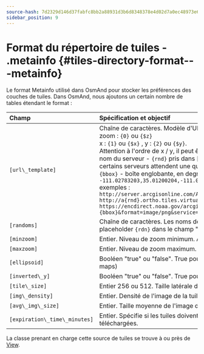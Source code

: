 ```yaml
---
source-hash: 7d2329d146d37fabfc8bb2a88931d3b6d8348378e4d02d7a0ec48973e6660cea
sidebar_position: 9
---
```


# Format du répertoire de tuiles - .metainfo {#tiles-directory-format---metainfo}

Le format Metainfo utilisé dans OsmAnd pour stocker les préférences des couches de tuiles. Dans OsmAnd, nous ajoutons un certain nombre de tables étendant le format :

| Champ | Spécification et objectif| 
| :---- | :---------------| 
| `[url\_template]` | Chaîne de caractères. Modèle d'URL pour télécharger les tuiles avec :<br /> zoom : `{0}` ou `{$z}`<br /> x : `{1}` ou `{$x}` , y : `{2}` ou `{$y}`.<br />  Attention à l'ordre de x / y, il peut être différent dans l'url<br />nom du serveur - `{rnd}` pris dans [randoms]<br />certains serveurs attendent une quadkey - `{q}` qui doit être utilisée à la place de XYZ<br />`{bbox}` - boîte englobante, en degrés, au format minLongitude,minLatitude,maxLongitude,maxLatitude, tel que `-111.02783203,35.01200204,-111.00585938,35.02999637`<br />exemples :<br />`http://server.arcgisonline.com/ArcGIS/rest/services/World_Imagery/MapServer/tile/{$z}/{$y}/{$x}`<br />`http://a{rnd}.ortho.tiles.virtualearth.net/tiles/a{q}.jpeg?g=700`<br />`https://encdirect.noaa.gov/arcgis/services/encdirect/enc_harbour/MapServer/WmsServer?bbox={bbox}&format=image/png&service=WMS&version=1.1.1&request=GetMap&srs=EPSG:4326&width=256&height=256&layers=0,6,11&map=&styles=` | 
| `[randoms]` | Chaîne de caractères. Les noms des miroirs du serveur. Séparés par des virgules. Une de ces valeurs remplacera aléatoirement le placeholder `{rdn}` dans le champ "url".| 
| `[minzoom]` | Entier. Niveau de zoom minimum. Au format régulier (OSM, Google maps).| 
| `[maxzoom]` | Entier. Niveau de zoom maximum. Au format régulier (OSM, Google maps).| 
| `[ellipsoid]` | Booléen "true" ou "false". True pour Mercator elliptique (tuiles Yandex). False pour Mercator web sphérique régulier (OSM, Google maps)| 
| `[inverted\_y]` | Booléen "true" ou "false". True pour un numéro de tuile Y inversé (tuiles Nakarte.me).| 
| `[tile\_size]` | Entier 256 ou 512. Taille latérale de la tuile téléchargée en px.| 
| `[img\_density]` | Entier. Densité de l'image de la tuile.| 
| `[avg\_img\_size]` | Entier. Taille moyenne de l'image de la tuile.| 
| `[expiration\_time\_minutes]` | Entier. Spécifie si les tuiles doivent expirer après le nombre de minutes donné. Elles seraient toujours affichées, mais aussi re-téléchargées.| 

La classe prenant en charge cette source de tuiles se trouve à ou près de [View](https://github.com/osmandapp/Osmand/blob/master/OsmAnd-java/src/main/java/net/osmand/map/TileSourceManager.java#L28).
